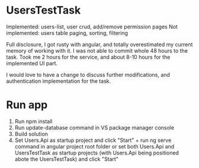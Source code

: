 # UsersTestTask

Implemented: users-list, user crud, add/remove permission pages
Not implemented: users table paging, sorting, filtering

Full disclosure, I got rusty with angular, and totally overestimated my current memory of working with it.
I was not able to commit whole 48 hours to the task. Took me 2 hours for the service, and about 8-10 hours for the implemented UI part.

I would love to have a change to discuss further modifications, and authentication implementation for the task.

# Run app

1. Run npm install
2. Run update-database command in VS package manager console
3. Build solution
4. Set  Users.Api as startup project and click "Start" + run ng serve command in angular project root folder
   or set both Users.Api and UsersTestTask as startup projects (with Users.Api being positioned abote the UsersTestTask) and click "Start"
